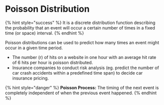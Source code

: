 # Poisson Distribution

{% hint style="success" %}
It is a discrete distribution function describing the probability that an event will occur a certain number of times in a fixed time \(or space\) interval.
{% endhint %}

Poisson distributions can be used to predict how many times an event might occur in a given time period. 

* The number \(r\) of hits on a website in one hour with an average hit rate of 6 hits per hour is poisson distributed.
* Insurance companies to conduct risk analysis \(eg. predict the number of car crash accidents within a predefined time span\) to decide car insurance pricing.

{% hint style="danger" %}
**Poisson Process:** The timing of the next event is completely independent of when the previous event happened.
{% endhint %}



